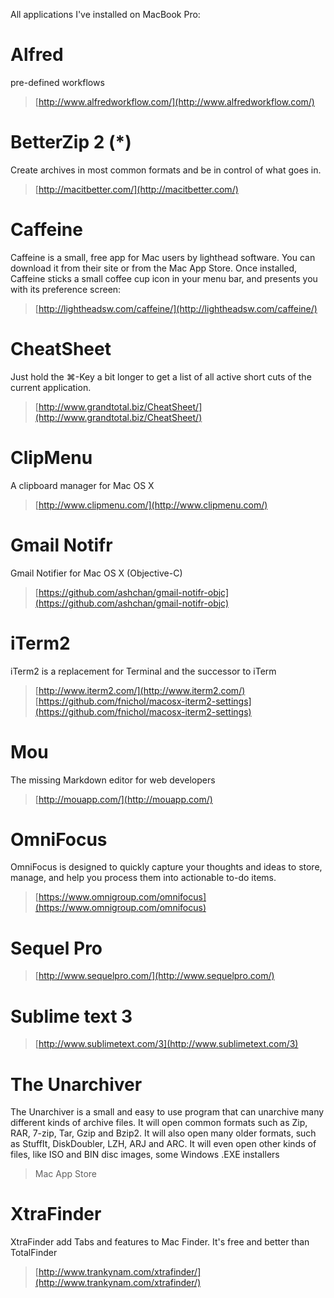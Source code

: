 All applications I've installed on MacBook Pro:

# Alfred
pre-defined workflows
> [http://www.alfredworkflow.com/](http://www.alfredworkflow.com/)

# BetterZip 2 (*)
Create archives in most common formats and be in control of what goes in.
> [http://macitbetter.com/](http://macitbetter.com/)

# Caffeine
Caffeine is a small, free app for Mac users by lighthead software. You can download it from their site or from the Mac App Store. Once installed, Caffeine sticks a small coffee cup icon in your menu bar, and presents you with its preference screen:
> [http://lightheadsw.com/caffeine/](http://lightheadsw.com/caffeine/)

# CheatSheet
Just hold the ⌘-Key a bit longer to get a list of all active short cuts of the current application. 
> [http://www.grandtotal.biz/CheatSheet/](http://www.grandtotal.biz/CheatSheet/)

# ClipMenu
A clipboard manager for Mac OS X
> [http://www.clipmenu.com/](http://www.clipmenu.com/)

# Gmail Notifr
Gmail Notifier for Mac OS X (Objective-C)
> [https://github.com/ashchan/gmail-notifr-objc](https://github.com/ashchan/gmail-notifr-objc)

# iTerm2
iTerm2 is a replacement for Terminal and the successor to iTerm
> [http://www.iterm2.com/](http://www.iterm2.com/)
> [https://github.com/fnichol/macosx-iterm2-settings](https://github.com/fnichol/macosx-iterm2-settings)

# Mou
The missing Markdown editor for web developers
> [http://mouapp.com/](http://mouapp.com/)

# OmniFocus
OmniFocus is designed to quickly capture your thoughts and ideas to store, manage, and help you process them into actionable to-do items.
> [https://www.omnigroup.com/omnifocus](https://www.omnigroup.com/omnifocus)

# Sequel Pro
> [http://www.sequelpro.com/](http://www.sequelpro.com/)

# Sublime text 3
> [http://www.sublimetext.com/3](http://www.sublimetext.com/3)

# The Unarchiver
The Unarchiver is a small and easy to use program that can unarchive many different kinds of archive files. It will open common formats such as Zip, RAR, 7-zip, Tar, Gzip and Bzip2. It will also open many older formats, such as StuffIt, DiskDoubler, LZH, ARJ and ARC. It will even open other kinds of files, like ISO and BIN disc images, some Windows .EXE installers
> Mac App Store

# XtraFinder
XtraFinder add Tabs and features to Mac Finder. It's free and better than TotalFinder
> [http://www.trankynam.com/xtrafinder/](http://www.trankynam.com/xtrafinder/)

